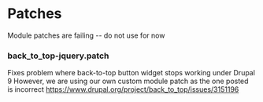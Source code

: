 # Patches
Module patches are failing -- do not use for now

### back_to_top-jquery.patch
Fixes problem where back-to-top button widget stops working under Drupal 9
However, we are using our own custom module patch as the one posted is incorrect
https://www.drupal.org/project/back_to_top/issues/3151196
